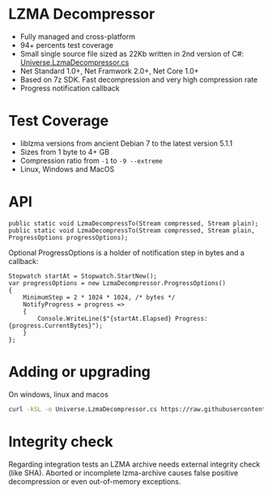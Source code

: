 # LZMA Decompressor

- Fully managed and cross-platform
- 94+ percents test coverage
- Small single source file sized as 22Kb written in 2nd version of C#: [Universe.LzmaDecompressor.cs](out/Universe.LzmaDecompressor.cs)
- Net Standard 1.0+, Net Framwork 2.0+, Net Core 1.0+
- Based on 7z SDK. Fast decompression and very high compression rate
- Progress notification callback

# Test Coverage
- liblzma versions from ancient Debian 7 to the latest version 5.1.1
- Sizes from 1 byte to 4+ GB
- Compression ratio from `-1` to `-9 --extreme`
- Linux, Windows and MacOS

# API
```CSharp
public static void LzmaDecompressTo(Stream compressed, Stream plain);
public static void LzmaDecompressTo(Stream compressed, Stream plain, ProgressOptions progressOptions);
```
Optional ProgressOptions is a holder of notification step in bytes and a callback:
```CSharp
Stopwatch startAt = Stopwatch.StartNew();
var progressOptions = new LzmaDecompressor.ProgressOptions()
{
    MinimumStep = 2 * 1024 * 1024, /* bytes */
    NotifyProgress = progress =>
    {
        Console.WriteLine($"{startAt.Elapsed} Progress: {progress.CurrentBytes}");
    }
};
```

# Adding or upgrading
On windows, linux and macos
```sh
curl -kSL -o Universe.LzmaDecompressor.cs https://raw.githubusercontent.com/devizer/Universe.LzmaDecompressor/main/out/Universe.LzmaDecompressor.cs
```

# Integrity check
Regarding integration tests an LZMA archive needs external integrity check (like SHA). Aborted or incomplete lzma-archive causes false positive decompression or even out-of-memory exceptions.